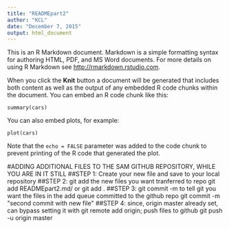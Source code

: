 ```yaml
---
title: "READMEpart2"
author: "KCL"
date: "December 7, 2015"
output: html_document
---
```


This is an R Markdown document. Markdown is a simple formatting syntax for authoring HTML, PDF, and MS Word documents. For more details on using R Markdown see <http://rmarkdown.rstudio.com>.

When you click the **Knit** button a document will be generated that includes both content as well as the output of any embedded R code chunks within the document. You can embed an R code chunk like this:

```{r}
summary(cars)
```

You can also embed plots, for example:

```{r, echo=FALSE}
plot(cars)
```

Note that the `echo = FALSE` parameter was added to the code chunk to prevent printing of the R code that generated the plot.

#ADDING ADDITIONAL FILES TO THE SAM GITHUB REPOSITORY, WHILE YOU ARE IN IT STILL
##STEP 1:
Create your new file and save to your local repository
##STEP 2: git add the new files you want tranferred to repo
git add READMEpart2.md/ or git add .
##STEP 3: git commit -m to tell git you want the files in the add queue committed to the github repo
git commit -m "second commit with new file"
##STEP 4: since, origin master already set, can bypass setting it with git remote add origin; push files to github
git push -u origin master  
